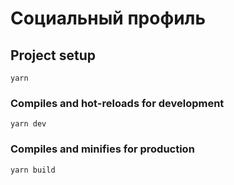 # Социальный профиль

## Project setup
```
yarn
```

### Compiles and hot-reloads for development
```
yarn dev
```

### Compiles and minifies for production
```
yarn build
```
